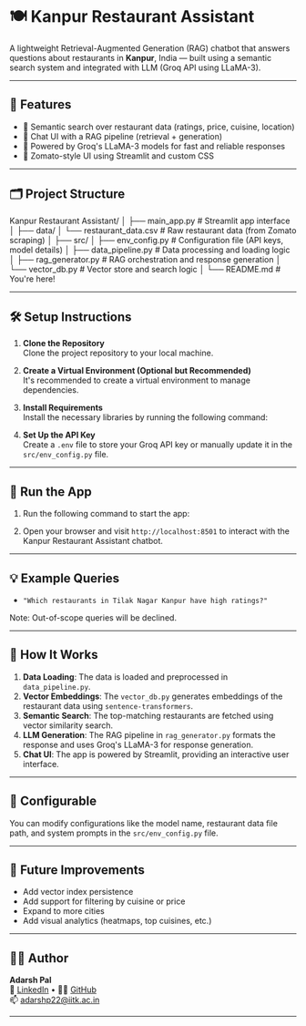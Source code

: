 # 🍽️ Kanpur Restaurant Assistant

A lightweight Retrieval-Augmented Generation (RAG) chatbot that answers questions about restaurants in **Kanpur**, India — built using a semantic search system and integrated with LLM (Groq API using LLaMA-3).

---

## 🚀 Features

- 🔎 Semantic search over restaurant data (ratings, price, cuisine, location)
- 💬 Chat UI with a RAG pipeline (retrieval + generation)
- 🤖 Powered by Groq's LLaMA-3 models for fast and reliable responses
- 🎨 Zomato-style UI using Streamlit and custom CSS

---

## 🗂️ Project Structure

Kanpur Restaurant Assistant/
│
├── main_app.py                 # Streamlit app interface
│
├── data/
│   └── restaurant_data.csv     # Raw restaurant data (from Zomato scraping)
│
├── src/
│   ├── env_config.py           # Configuration file (API keys, model details)
│   ├── data_pipeline.py        # Data processing and loading logic
│   ├── rag_generator.py        # RAG orchestration and response generation
│   └── vector_db.py            # Vector store and search logic
│
└── README.md                   # You're here!




---

## 🛠️ Setup Instructions

1. **Clone the Repository**  
   Clone the project repository to your local machine.

2. **Create a Virtual Environment (Optional but Recommended)**  
   It's recommended to create a virtual environment to manage dependencies.

3. **Install Requirements**  
   Install the necessary libraries by running the following command:


4. **Set Up the API Key**  
Create a `.env` file to store your Groq API key or manually update it in the `src/env_config.py` file.

---

## 🧪 Run the App

1. Run the following command to start the app:


2. Open your browser and visit `http://localhost:8501` to interact with the Kanpur Restaurant Assistant chatbot.

---

## 💡 Example Queries

- `"Which restaurants in Tilak Nagar Kanpur have high ratings?"`

Note: Out-of-scope queries will be declined.

---

## 🧠 How It Works

1. **Data Loading**: The data is loaded and preprocessed in `data_pipeline.py`.
2. **Vector Embeddings**: The `vector_db.py` generates embeddings of the restaurant data using `sentence-transformers`.
3. **Semantic Search**: The top-matching restaurants are fetched using vector similarity search.
4. **LLM Generation**: The RAG pipeline in `rag_generator.py` formats the response and uses Groq's LLaMA-3 for response generation.
5. **Chat UI**: The app is powered by Streamlit, providing an interactive user interface.

---

## 📌 Configurable

You can modify configurations like the model name, restaurant data file path, and system prompts in the `src/env_config.py` file.

---

## 🧹 Future Improvements

- Add vector index persistence
- Add support for filtering by cuisine or price
- Expand to more cities
- Add visual analytics (heatmaps, top cuisines, etc.)

---

## 🧑‍💻 Author

**Adarsh Pal**  
💼 [LinkedIn](https://linkedin.com/in/adarsh-pal-816764255) • 🧑‍💻 [GitHub](https://github.com/adarshp22)  
📫 adarshp22@iitk.ac.in

---
